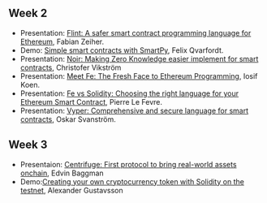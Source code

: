 ## Week 2
* Presentation: [Flint: A safer smart contract programming language for Ethereum](https://github.com/KTH/programmable-society/pull/37), Fabian Zeiher.
* Demo: [Simple smart contracts with SmartPy](https://github.com/KTH/programmable-society/pull/38), Felix Qvarfordt.
* Presentation: [Noir: Making Zero Knowledge easier implement for smart contracts](https://github.com/KTH/programmable-society/pull/39), Christofer Vikström
* Presentation: [Meet Fe: The Fresh Face to Ethereum Programming](https://github.com/KTH/programmable-society/pull/41), Iosif Koen.
* Presentation: [Fe vs Solidity: Choosing the right language for your Ethereum Smart Contract](https://github.com/KTH/programmable-society/pull/40), Pierre Le Fevre.
* Presentation: [Vyper: Comprehensive and secure language for smart contracts](https://github.com/KTH/programmable-society/pull/42), Oskar Svanström.

## Week 3
* Presentaion: [Centrifuge: First protocol to bring real-world assets onchain](https://github.com/KTH/programmable-society/pull/48), Edvin Baggman
* Demo:[Creating your own cryptocurrency token with Solidity on the testnet](https://github.com/KTH/programmable-society/pull/50), Alexander Gustavsson
